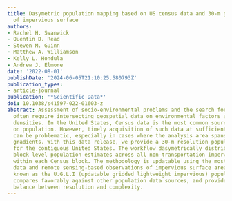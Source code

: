 ```yaml
---
title: Dasymetric population mapping based on US census data and 30-m gridded estimates
  of impervious surface
authors:
- Rachel H. Swanwick
- Quentin D. Read
- Steven M. Guinn
- Matthew A. Williamson
- Kelly L. Hondula
- Andrew J. Elmore
date: '2022-08-01'
publishDate: '2024-06-05T21:10:25.580793Z'
publication_types:
- article-journal
publication: '*Scientific Data*'
doi: 10.1038/s41597-022-01603-z
abstract: Assessment of socio-environmental problems and the search for solutions
  often require intersecting geospatial data on environmental factors and human population
  densities. In the United States, Census data is the most common source for information
  on population. However, timely acquisition of such data at sufficient spatial resolution
  can be problematic, especially in cases where the analysis area spans urban-rural
  gradients. With this data release, we provide a 30-m resolution population estimate
  for the contiguous United States. The workflow dasymetrically distributes Census
  block level population estimates across all non-transportation impervious surfaces
  within each Census block. The methodology is updatable using the most recent Census
  data and remote sensing-based observations of impervious surface area. The dataset,
  known as the U.G.L.I (updatable gridded lightweight impervious) population dataset,
  compares favorably against other population data sources, and provides a useful
  balance between resolution and complexity.
---
```

